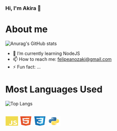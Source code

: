 ### Hi, I'm Akira 👋

# About me

![Anurag's GitHub stats](https://github-readme-stats.vercel.app/api?username=felipeakira1&show_icons=true&btheme=dracula)
- 🌱 I’m currently learning NodeJS
- 📫 How to reach me: felipeanozaki@gmail.com
- ⚡ Fun fact: ...



# Most Languages Used
![Top Langs](https://github-readme-stats.vercel.app/api/top-langs/?username=anuraghazra&layout=compact)
<div style="display: inline_block"><br>
  <img align="center" alt="Icone JavaScript" height="30" width="40" src="https://raw.githubusercontent.com/devicons/devicon/master/icons/javascript/javascript-plain.svg">
  <img align="center" alt="Icone HTML" height="30" width="40" src="https://raw.githubusercontent.com/devicons/devicon/master/icons/html5/html5-original.svg">
  <img align="center" alt="Icone CSS" height="30" width="40" src="https://raw.githubusercontent.com/devicons/devicon/master/icons/css3/css3-original.svg">
  <img align="center" alt="Icone Python" height="30" width="40" src="https://raw.githubusercontent.com/devicons/devicon/master/icons/python/python-original.svg">
</div>



